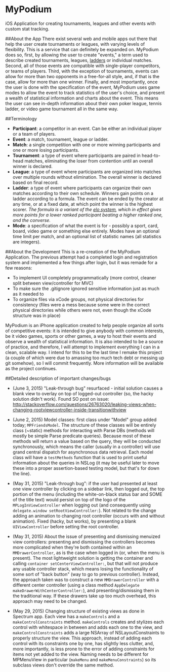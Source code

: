 # MyPodium
iOS Application for creating tournaments, leagues and other events with custom stat tracking.

##About the App
There exist several web and mobile apps out there that help the user create tournaments or leagues, with varying levels of flexibility. This is a service that can definitely be expanded on. MyPodium does so, first, by allowing the user to create "events," a term used to describe created tournaments, leagues, [ladders](http://en.wikipedia.org/wiki/Ladder_tournament) or individual matches. Second, all of those events are compatible with single-player competitors, or teams of players. Third, with the exception of tournaments, events can allow for more than two opponents in a free-for-all style, and, if that is the case, allow for more than one winner. Finally, and most importantly, once the user is done with the specification of the event, MyPodium uses game modes to allow the event to track statistics of the user's choice, and present a wealth of statistical information and charts about the event. This means the user can see in-depth information about their own poker league, tennis ladder, or video game tournament all in the same way.

##Terminology
- **Participant**: a competitor in an event. Can be either an individual player or a team of players.
- **Event**: a match, tournament, league or ladder.
- **Match**: a single competition with one or more winning participants and one or more losing participants.
- **Tournament**: a type of event where participants are paired in head-to-head matches, eliminating the loser from contention until an overall winner is declared.
- **League**: a type of event where participants are organized into matches over multiple rounds without elimination. The overall winner is declared based on final record.
- **Ladder**: a type of event where participants can organize their own matches according to their own schedule. Winners gain points on a ladder according to a formula. The event can be ended by the creator at any time, or at a fixed date, at which point the winner is the highest scorer. *The formula is a variant of the [elo system](http://en.wikipedia.org/wiki/Elo_rating_system), which in effect gives more points for a lower ranked participant beating a higher ranked one, and the converse.*
- **Mode**: a specification of what the event is for - possibly a sport, card, board, video game or something else entirely. Modes have an optional time limit per match, and an optional list of statistic names (all statistics are integers). 

##About the Development
This is a re-creation of the MyPodium Application. The previous attempt had a completed login and registration system and implemented a few things after login, but it was remade for a few reasons:
- To implement UI completely programmatically (more control, cleaner split between view/controller for MVC)
- To make sure the .gitignore ignored sensitive information just as much as it needed to
- To organize files via xCode groups, not physical directories for consistency (files were a mess because some were in the correct physical directories while others were not, even though the xCode structure was in place)

MyPodium is an iPhone application created to help people organize all sorts of competitive events: it is intended to give anybody with common interests, be it video games, sports or other games, a way to host their events and observe a wealth of statistical information. It is also intended to be a source of practice, and therefore, I will attempt to implement everything I can in a clean, scalable way. I intend for this to be the last time I remake this project (a couple of which were due to amassing too much tech debt or messing up git somehow), so I will commit frequently. More information will be available as the project continues.

##Detailed description of important changes/bugs
- (June 3, 2015) "Leak-through bug" resurfaced - initial solution causes a blank view to overlay on top of logged-out controller (so, the hacky solution didn't work). Found SO post on issue: http://stackoverflow.com/questions/26763020/leaking-views-when-changing-rootviewcontroller-inside-transitionwithview

- (June 2, 2015) Model classes: first class under "Model" group added today; `MPFriendsModel`. The structure of these classes will be entirely class (~static) methods for interacting with Parse DBs (methods will mostly be simple Parse predicate queries). Because most of these methods will return a value based on the query, they will be conducted synchronously, which means the caller (usually in a controller) will use grand central dispatch for asynchronous data retrieval. Each model class will have a `testMethods` function that is used to print useful information about the queries in NSLog (it may be useful later to move these into a proper assertion-based testing model, but that's for down the line).

- (May 31, 2015) "Leak-through bug": if the user had presented at least one view controller by clicking on a sidebar link, then logged out, the top portion of the menu (including the white-on-black status bar and SOME of the title text) would persist on top of the logo of the `MPLogInViewController` when logging out (and consequently using `delegate.window setRootViewController:`). Not related to the change adding an animation to changing root controller (occurs with and without animation). Fixed (hacky, but works), by presenting a blank `UIViewController` before setting the root controller.

- (May 31, 2015) About the issue of presenting and dismissing menuized view controllers: presenting and dismissing the controllers becomes more complicated when they're both contained within an `MMDrawerController`, as is the case when logged in (or, when the menu is present). The most lightweight solution is getting the container and calling `container setCenterViewController:`, but that will not produce any usable controller stack, which means losing the functionality of some sort of "back button" (way to go to previous controller). Instead, the approach taken was to construct a new `MMDrawerController` with a different center controller (using a class method `AppDelegate makeDrawerWithCenterController:`), and presenting/dismissing them in the traditional way. If these drawers take up too much overhead, this approach may need to be changed.

- (May 29, 2015) Changing structure of existing views as done in Spectrum app. Each view has a `makeControls` and a `makeControlConstraints` method. `makeControls` creates and stylizes each control with whitespace in between and adds each one to the view, and `makeControlConstraints` adds a large NSArray of NSLayoutConstraints to properly structure the view. This approach, instead of adding each control with its constraints one by one, has slightly less clutter, and, more importantly, is less prone to the error of adding constraints for items not yet added to the view. Naming needs to be different for MPMenuView in particular (`makeMenu` and `makeMenuConstraints`) so its subclass views don't override the same method.
